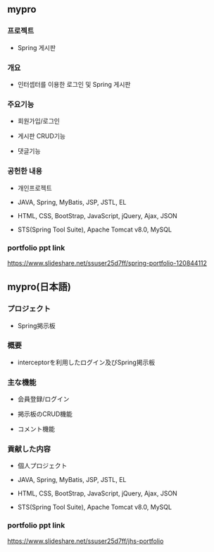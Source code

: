 ## mypro

### 프로젝트
		 
* Spring 게시판
		 
### 개요

* 인터셉터를 이용한 로그인 및 Spring 게시판

### 주요기능

* 회원가입/로그인

* 게시판 CRUD기능

* 댓글기능
		 
### 공헌한 내용
 	
 * 개인프로젝트
		
 * JAVA, Spring, MyBatis, JSP, JSTL, EL
		
 * HTML, CSS, BootStrap, JavaScript, jQuery, Ajax, JSON
				
 * STS(Spring Tool Suite), Apache Tomcat v8.0, MySQL
 
### portfolio ppt link
https://www.slideshare.net/ssuser25d7ff/spring-portfolio-120844112 



## mypro(日本語)

### プロジェクト

* Spring掲示板

### 概要

* interceptorを利用したログイン及びSpring掲示板

### 主な機能

* 会員登録/ログイン

* 掲示板のCRUD機能

* コメント機能

### 貢献した内容

* 個人プロジェクト

* JAVA, Spring, MyBatis, JSP, JSTL, EL

* HTML, CSS, BootStrap, JavaScript, jQuery, Ajax, JSON

* STS(Spring Tool Suite), Apache Tomcat v8.0, MySQL

### portfolio ppt link
https://www.slideshare.net/ssuser25d7ff/jhs-portfolio


